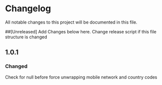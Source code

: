 # Changelog
All notable changes to this project will be documented in this file.

##[Unreleased]
Add Changes below here. Change release script if this file structure is changed

## 1.0.1
### Changed
Check for null before force unwrapping mobile network and country codes